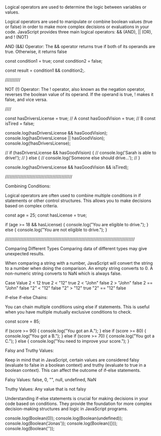<!-- Logical Operators -->

Logical operators are used to determine the logic between variables or values.

Logical operators are used to manipulate or combine boolean values (true or false) in order to make more complex decisions or evaluations in your code. JavaScript provides three main logical operators: && (AND), || (OR), and ! (NOT)

AND (&&) Operator:
The && operator returns true if both of its operands are true. Otherwise, it returns false

const condition1 = true;
const condition2 = false;

const result = condition1 && condition2;.

//////////

NOT (!) Operator:
The ! operator, also known as the negation operator, reverses the boolean value of its operand. If the operand is true, ! makes it false, and vice versa.

////

const hasDriversLicense = true; // A
const hasGoodVision = true; // B
const isTired = false;

console.log(hasDriversLicense && hasGoodVision);
console.log(hasDriversLicense || hasGoodVision);
console.log(!hasDriversLicense);

// if (hasDriversLicense && hasGoodVision) {
// console.log('Sarah is able to drive!');
// } else {
// console.log('Someone else should drive...');
// }

console.log(hasDriversLicense && hasGoodVision && isTired);

////////////////////////////////////////////

Combining Conditions:

Logical operators are often used to combine multiple conditions in if statements or other control structures. This allows you to make decisions based on complex criteria.

const age = 25;
const hasLicense = true;

if (age >= 18 && hasLicense) {
console.log("You are eligible to drive.");
} else {
console.log("You are not eligible to drive.");
}

/////////////////////////////////////////////////////////////////////////////////////

Comparing Different Types
Comparing data of different types may give unexpected results.

When comparing a string with a number, JavaScript will convert the string to a number when doing the comparison. An empty string converts to 0. A non-numeric string converts to NaN which is always false.

Case Value
2 < 12 true
2 < "12" true
2 < "John" false
2 > "John" false
2 == "John" false
"2" < "12" false
"2" > "12" true
"2" == "12" false

<!-- /////////////////////////////////////////////// -->

if-else if-else Chains:

You can chain multiple conditions using else if statements. This is useful when you have multiple mutually exclusive conditions to check.

const score = 85;

if (score >= 90) {
console.log("You got an A.");
} else if (score >= 80) {
console.log("You got a B.");
} else if (score >= 70) {
console.log("You got a C.");
} else {
console.log("You need to improve your score.");
}

<!-- /////////////////////// -->

Falsy and Truthy Values:

Keep in mind that in JavaScript, certain values are considered falsy (evaluate to false in a boolean context) and truthy (evaluate to true in a boolean context). This can affect the outcome of if-else statements.

Falsy Values: false, 0, "", null, undefined, NaN

Truthy Values: Any value that is not falsy

Understanding if-else statements is crucial for making decisions in your code based on conditions. They provide the foundation for more complex decision-making structures and logic in JavaScript programs.

console.log(Boolean(0));
console.log(Boolean(undefined));
console.log(Boolean('Jonas'));
console.log(Boolean({}));
console.log(Boolean(''));
